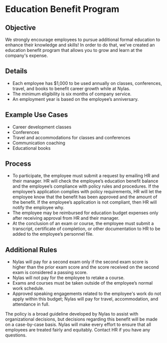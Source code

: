 # Education Benefit Program

## Objective
We strongly encourage employees to pursue additional formal education to enhance their knowledge and skills! In order to do that, we've created an education benefit program that allows you to grow and learn at the company's expense.

## Details

- Each employee has $1,000 to be used annually on classes, conferences, travel, and books to benefit career growth while at Nylas.
- The minimum eligibility is six months of company service.
- An employment year is based on the employee’s anniversary.

## Example Use Cases

- Career development classes 
- Conferences
- Travel and accommodations for classes and conferences
- Communication coaching
- Educational books

## Process

- To participate, the employee must submit a request by emailing HR and their manager. HR will check the employee’s education benefit balance and the employee’s compliance with policy rules and procedures. If the employee’s application complies with policy requirements, HR will let the employee know that the benefit has been approved and the amount of the benefit. If the employee’s application is not compliant, then HR will notify the employee why.
- The employee may be reimbursed for education budget expenses only after receiving approval from HR and their manager.
- At the conclusion of an exam or course, the employee must submit a transcript, certificate of completion, or other documentation to HR to be added to the employee’s personnel file.

## Additional Rules

- Nylas will pay for a second exam only if the second exam score is higher than the prior exam score and the score received on the second exam is considered a passing score.
- Nylas will not pay for the employee to retake a course.
- Exams and courses must be taken outside of the employee’s normal work schedule.
- Approved speaking engagements related to the employee's work do not apply within this budget; Nylas will pay for travel, accommodation, and attendance in full.

The policy is a broad guideline developed by Nylas to assist with organizational decisions, but decisions regarding this benefit will be made on a case-by-case basis. Nylas will make every effort to ensure that all employees are treated fairly and equitably. Contact HR if you have any questions.
